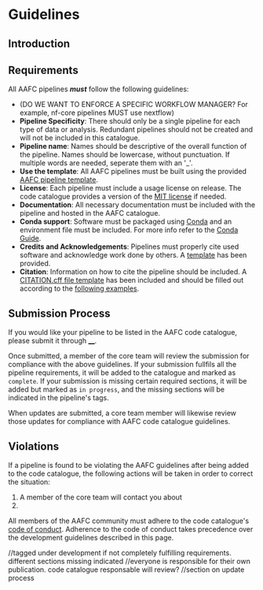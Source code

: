 # Guidelines  

## Introduction  

## Requirements  
All AAFC pipelines ***must*** follow the following guidelines:  
- (DO WE WANT TO ENFORCE A SPECIFIC WORKFLOW MANAGER? For example, nf-core pipelines MUST use nextflow)  
- **Pipeline Specificity**: There should only be a single pipeline for each type of data or analysis. Redundant pipelines should not be created and will not be included in this catalogue.  
- **Pipeline name**: Names should be descriptive of the overall function of the pipeline. Names should be lowercase, without punctuation. If multiple words are needed, seperate them with an '_'.  
- **Use the template**: All AAFC pipelines must be built using the provided [AAFC pipeline template](LINK).  
- **License**: Each pipeline must include a usage license on release. The code catalogue provides a version of the [MIT license](LINK) if needed.
- **Documentation**: All necessary documentation must be included with the pipeline and hosted in the AAFC catalogue.
- **Conda support**: Software must be packaged using [Conda](LINK) and an environment file must be included. For more info refer to the [Conda Guide](conda_guide.md).  
- **Credits and Acknowledgements**: Pipelines must properly cite used software and acknowledge work done by others. A  [template](CITATIONS.md) has been provided.
- **Citation**: Information on how to cite the pipeline should be included. A [CITATION.cff file template](CITATION.CFF) has been included and should be filled out according to the [following examples](https://docs.github.com/fr/repositories/managing-your-repositorys-settings-and-features/customizing-your-repository/about-citation-files#about-citation-files).  

## Submission Process  
If you would like your pipeline to be listed in the AAFC code catalogue, please submit it through [__](LINK).  

Once submitted, a member of the core team will review the submission for compliance with the above guidelines. If your submission fullfils all the pipeline requirements, it will be added to the catalogue and marked as `complete`. If your submission is missing certain required sections, it will be added but marked as `in progress`, and the missing sections will be indicated in the pipeline's tags. 

When updates are submitted, a core team member will likewise review those updates for compliance with AAFC code catalogue guidelines.

## Violations  

If a pipeline is found to be violating the AAFC guidelines after being added to the code catalogue, the following actions will be taken in order to correct the situation:  
1. A member of the core team will contact you about  
2.    

All members of the AAFC community must adhere to the code catalogue's [code of conduct](LINK). Adherence to the code of conduct takes precedence over the development guidelines described in this page.

//tagged under development if not completely fulfilling requirements. different sections missing indicated
//everyone is responsible for their own publication. code catalogue responsable will review?
//section on update process 